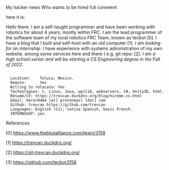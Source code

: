 My hacker news Who wants to be hired full comment


here it is:

Hello there. I am a self-taught programmer and have been working with robotics 
for about 4 years, mostly within FRC. 
I am the lead programmer of the software team of my local robotics FRC Team, 
known as tecbot [0]. 
I have a blog that I built and self-host with an old computer [1]. 
*I am looking for an internship*. 
I have experience with systems administration of my own website, among some 
services here and there ( e.g. git repo: [2]. *I am a high school senior and 
will be starting a CS Engineering degree in the Fall of 2022.*

```

  Location:    Toluca, Mexico.
  Remote:      Yes
  Willing to relocate: Yes
  Technologies: C, Linux, Java, wpilib, webservers, C#, Unity3D, html.
  Résumé/CV: https://trevcan.duckdns.org/blog/hireme.cv.html
  Email: heror0484 [at] protonmail [dot] com
  Github: trevcan https://github.com/trevcan
  Languages: English (C1), native Spanish, basic French.
  INTERNSHIP: yes.
```


References

[0] https://www.thebluealliance.com/team/3158

[1] https://trevcan.duckdns.org/

[2] https://git-trevcan.duckdns.org/

[3] https://github.com/tecbot3158 
